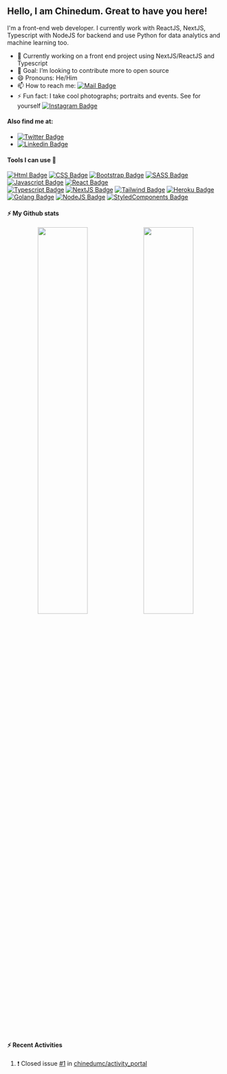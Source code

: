 ## Hello, I am Chinedum. Great to have you here! 
<!-- <img src="https://user-images.githubusercontent.com/1303154/88677602-1635ba80-d120-11ea-84d8-d263ba5fc3c0.gif" width="28px" alt="hi"> -->

I'm a front-end web developer. I currently work with ReactJS, NextJS, Typescript with NodeJS for backend and use Python for data analytics and machine learning too.

- 🔭 Currently working on a front end project using NextJS/ReactJS and Typescript 
- 👯 Goal: I’m looking to contribute more to open source
- 😄 Pronouns: He/Him
- 📫 How to reach me: [![Mail Badge](https://img.shields.io/badge/-@MyEmail-c0392b?style=flat&labelColor=c0392b&logo=gmail&logoColor=white)](mailto:chibokachinedum@gmail.com)
- ⚡ Fun fact: I take cool photographs; portraits and events. See for yourself [![Instagram Badge](https://img.shields.io/badge/-@MyInsta-E4405F?style=flat&labelColor=e4405f&logo=instagram&logoColor=white)](https://instagram.com/misterciicii)

#### Also find me at:
- [![Twitter Badge](https://img.shields.io/badge/-@MyTwitter-1ca0f1?style=flat&labelColor=1ca0f1&logo=twitter&logoColor=white&link=https://twitter.com/griinglassis)](https://twitter.com/griinglassis)
- [![Linkedin Badge](https://img.shields.io/badge/-@MyLinkedIn-0e76a8?style=flat&labelColor=0e76a8&logo=linkedin&logoColor=white)](https://www.linkedin.com/in/chinedum-chiboka-bb56a914/)


<!--
**chinedumc/chinedumc** is a ✨ _special_ ✨ repository because its `README.md` (this file) appears on your GitHub profile.

Here are some ideas to get you started:

- 🌱 I’m currently learning NodeJS and Android Mobile development

- 🤔 I’m looking for help with ...
- 💬 Ask me about getting your github account to look cool like mine
-->

#### Tools I can use :art:
[![Html Badge](https://img.shields.io/badge/-HTML5-e34f26?style=for-the-badge&labelColor=white&logo=html5&logoColor=e34f26)](#)
[![CSS Badge](https://img.shields.io/badge/-CSS3-007acc?style=for-the-badge&labelColor=white&logo=css3&logoColor=007acc)](#) 
[![Bootstrap Badge](https://img.shields.io/badge/-bootstrap-7952b3?style=for-the-badge&labelColor=white&logo=bootstrap&logoColor=7952b3)](#)
[![SASS Badge](https://img.shields.io/badge/-SASS-bf4080?style=for-the-badge&labelColor=white&logo=sass&logoColor=bf4080)](#) 
[![Javascript Badge](https://img.shields.io/badge/-Javascript-F0DB4F?style=for-the-badge&labelColor=black&logo=javascript&logoColor=F0DB4F)](#) 
[![React Badge](https://img.shields.io/badge/-React-61DBFB?style=for-the-badge&labelColor=black&logo=react&logoColor=61DBFB)](#)  
[![Typescript Badge](https://img.shields.io/badge/-Typescript-007acc?style=for-the-badge&labelColor=black&logo=typescript&logoColor=007acc)](#)
[![NextJS Badge](https://img.shields.io/badge/-NEXTJS-000000?style=for-the-badge&labelColor=black&logo=next.js&logoColor=FffffF)](#) 
[![Tailwind Badge](https://img.shields.io/badge/-Tailwind%20css-06B6D4?style=for-the-badge&labelColor=black&logo=tailwindcss&logoColor=06B6D4)](#)
[![Heroku Badge](https://img.shields.io/badge/-Heroku-4A4090?style=for-the-badge&labelColor=black&logo=heroku&logoColor=4A4090)](#) 
[![Golang Badge](https://img.shields.io/badge/-Golang-61DBFB?style=for-the-badge&labelColor=black&logo=go&logoColor=61DBFB)](#) 
[![NodeJS Badge](https://img.shields.io/badge/-NodeJS-026e00?style=for-the-badge&labelColor=white&logo=node.js&logoColor=026e00)](#) 
[![StyledComponents Badge](https://img.shields.io/badge/-StyledComponents-palevioletred?style=for-the-badge&labelColor=ffffff&logo=styledcomponents&logoColor=palevioletred)](#) 


#### :zap: My Github stats
<p align="center">
  <img width="48%" src="https://github-readme-stats.vercel.app/api?username=chinedumc&show_icons=true&theme=tokyonight" />
  <img width="48%" src="https://github-readme-streak-stats.herokuapp.com/?user=chinedumc&show_icons=true&theme=tokyonight" />
</p>



#### :zap: Recent Activities
<!--START_SECTION:activity-->
1. ❗️ Closed issue [#1](https://github.com/chinedumc/activity_portal/issues/1) in [chinedumc/activity_portal](https://github.com/chinedumc/activity_portal)
<!--END_SECTION:activity-->

<br />

<!-- 
<p align='center'>
<img src='https://visitor-badge.glitch.me/badge?page_id=chinedumc.chinedumc'>
</p> -->


